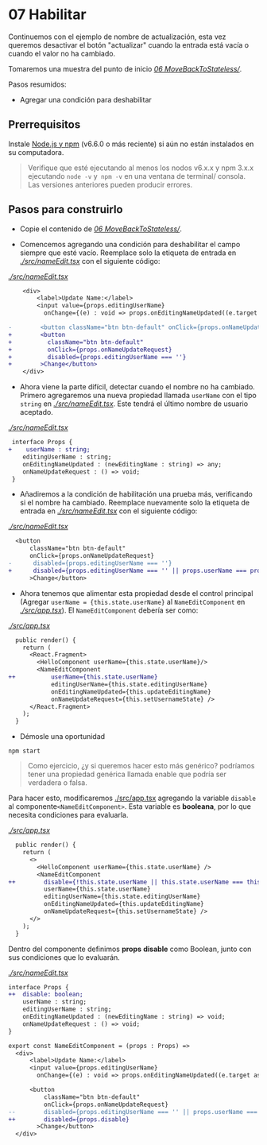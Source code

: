 # 07 Habilitar

Continuemos con el ejemplo de nombre de actualización, esta vez queremos desactivar el
botón "actualizar" cuando la entrada está vacía o cuando el valor no ha cambiado.

Tomaremos una muestra del punto de inicio _[06 MoveBackToStateless/](./../06%20MoveBackToStateless/)_.

Pasos resumidos:

- Agregar una condición para deshabilitar

## Prerrequisitos

Instale [Node.js y npm](https://nodejs.org/en/) (v6.6.0 o más reciente) si aún no están instalados en su computadora.

> Verifique que esté ejecutando al menos los nodos v6.x.x y npm 3.x.x ejecutando `node -v` y` npm -v` en una ventana de terminal/ consola. Las versiones anteriores pueden producir errores.

## Pasos para construirlo

- Copie el contenido de _[06 MoveBackToStateless/](./../06%20MoveBackToStateless/)_.

- Comencemos agregando una condición para deshabilitar el campo siempre que esté vacío. Reemplace solo la etiqueta de entrada en _[./src/nameEdit.tsx](./src/nameEdit.tsx)_ con el siguiente código:

_[./src/nameEdit.tsx](./src/nameEdit.tsx)_
```diff
    <div>
        <label>Update Name:</label>
        <input value={props.editingUserName}
          onChange={(e) : void => props.onEditingNameUpdated((e.target as HTMLInputElement).value)} />

-        <button className="btn btn-default" onClick={props.onNameUpdateRequest}>Change</button>
+        <button 
+          className="btn btn-default" 
+          onClick={props.onNameUpdateRequest}
+          disabled={props.editingUserName === ''}
+        >Change</button>
    </div>
```

- Ahora viene la parte difícil, detectar cuando el nombre no ha cambiado. <br/>
Primero agregaremos una nueva propiedad llamada `userName` con el tipo `string` en _[./src/nameEdit.tsx](./src/nameEdit.tsx)_. Este tendrá el último nombre de usuario aceptado.

_[./src/nameEdit.tsx](./src/nameEdit.tsx)_
```diff
 interface Props {
+    userName : string;
    editingUserName : string;
    onEditingNameUpdated : (newEditingName : string) => any;
    onNameUpdateRequest : () => void;
 }
 ```

- Añadiremos a la condición de habilitación una prueba más, verificando si el nombre ha cambiado.
Reemplace nuevamente solo la etiqueta de entrada en _[./src/nameEdit.tsx](./src/nameEdit.tsx)_ con el siguiente código:

_[./src/nameEdit.tsx](./src/nameEdit.tsx)_
```diff
  <button 
      className="btn btn-default" 
      onClick={props.onNameUpdateRequest}
-      disabled={props.editingUserName === ''}
+      disabled={props.editingUserName === '' || props.userName === props.editingUserName}
      >Change</button>
```

- Ahora tenemos que alimentar esta propiedad desde el control principal (Agregar `userName = {this.state.userName}` al `NameEditComponent` en _[./src/app.tsx](./src/app.tsx)_). El `NameEditComponent` debería ser como:

_[./src/app.tsx](./src/app.tsx)_
```diff
  public render() {
    return (
      <React.Fragment>
        <HelloComponent userName={this.state.userName}/>
        <NameEditComponent
++          userName={this.state.userName}
            editingUserName={this.state.editingUserName}
            onEditingNameUpdated={this.updateEditingName}
            onNameUpdateRequest={this.setUsernameState} />
      </React.Fragment>
    );
  }
```

- Démosle una oportunidad

```
npm start
```

> Como ejercicio, ¿y si queremos hacer esto más genérico? podríamos tener una propiedad genérica llamada enable que podría ser verdadera o falsa.

Para hacer esto, modificaremos [./src/app.tsx](./src/app.tsx) agregando la variable `disable` al componente` <NameEditComponent> `. Esta variable es **booleana**, por lo que necesita condiciones para evaluarla.

_[./src/app.tsx](./src/app.tsx)_
```diff
  public render() {
    return (
      <>
        <HelloComponent userName={this.state.userName} />
        <NameEditComponent
++        disable={!this.state.userName || this.state.userName === this.state.defaultUserName}
          userName={this.state.userName}
          editingUserName={this.state.editingUserName}
          onEditingNameUpdated={this.updateEditingName}
          onNameUpdateRequest={this.setUsernameState} />
      </>
    );
  }
```

Dentro del componente definimos **props** **disable** como Boolean, junto con sus condiciones que lo evaluarán.

_[./src/nameEdit.tsx](./src/nameEdit.tsx)_
```diff
interface Props {
++  disable: boolean;
    userName : string;
    editingUserName : string;
    onEditingNameUpdated : (newEditingName : string) => void;
    onNameUpdateRequest : () => void;  
}

export const NameEditComponent = (props : Props) =>
  <div>
      <label>Update Name:</label>
      <input value={props.editingUserName}
        onChange={(e) : void => props.onEditingNameUpdated((e.target as HTMLInputElement).value)} />

      <button 
          className="btn btn-default" 
          onClick={props.onNameUpdateRequest}
--        disabled={props.editingUserName === '' || props.userName === props.editingUserName}
++        disabled={props.disable}
        >Change</button>
  </div>
```